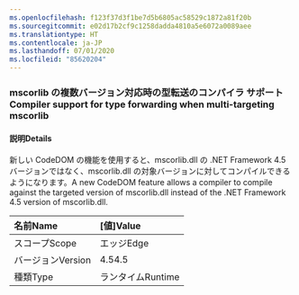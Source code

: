 ```yaml
---
ms.openlocfilehash: f123f37d3f1be7d5b6805ac58529c1872a81f20b
ms.sourcegitcommit: e02d17b2cf9c1258dadda4810a5e6072a0089aee
ms.translationtype: HT
ms.contentlocale: ja-JP
ms.lasthandoff: 07/01/2020
ms.locfileid: "85620204"
---
```

### <a name="compiler-support-for-type-forwarding-when-multi-targeting-mscorlib"></a><span data-ttu-id="00411-101">mscorlib の複数バージョン対応時の型転送のコンパイラ サポート</span><span class="sxs-lookup"><span data-stu-id="00411-101">Compiler support for type forwarding when multi-targeting mscorlib</span></span>

#### <a name="details"></a><span data-ttu-id="00411-102">説明</span><span class="sxs-lookup"><span data-stu-id="00411-102">Details</span></span>

<span data-ttu-id="00411-103">新しい CodeDOM の機能を使用すると、mscorlib.dll の .NET Framework 4.5 バージョンではなく、mscorlib.dll の対象バージョンに対してコンパイルできるようになります。</span><span class="sxs-lookup"><span data-stu-id="00411-103">A new CodeDOM feature allows a compiler to compile against the targeted version of mscorlib.dll instead of the .NET Framework 4.5 version of mscorlib.dll.</span></span>

| <span data-ttu-id="00411-104">名前</span><span class="sxs-lookup"><span data-stu-id="00411-104">Name</span></span>    | <span data-ttu-id="00411-105">[値]</span><span class="sxs-lookup"><span data-stu-id="00411-105">Value</span></span>       |
|:--------|:------------|
| <span data-ttu-id="00411-106">スコープ</span><span class="sxs-lookup"><span data-stu-id="00411-106">Scope</span></span>   |<span data-ttu-id="00411-107">エッジ</span><span class="sxs-lookup"><span data-stu-id="00411-107">Edge</span></span>|
|<span data-ttu-id="00411-108">バージョン</span><span class="sxs-lookup"><span data-stu-id="00411-108">Version</span></span>|<span data-ttu-id="00411-109">4.5</span><span class="sxs-lookup"><span data-stu-id="00411-109">4.5</span></span>|
|<span data-ttu-id="00411-110">種類</span><span class="sxs-lookup"><span data-stu-id="00411-110">Type</span></span>|<span data-ttu-id="00411-111">ランタイム</span><span class="sxs-lookup"><span data-stu-id="00411-111">Runtime</span></span>|
